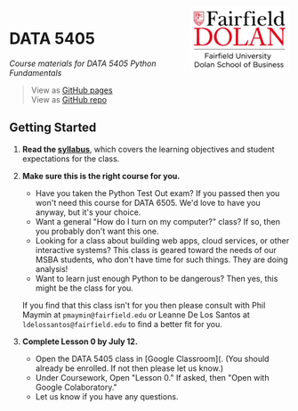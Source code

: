 <img src="https://github.com/christopherhuntley/BUAN5405-docs/blob/master/Slides/img/Dolan.png?raw=true" style="width:180px; float:right">

# DATA 5405 
_Course materials for DATA 5405 Python Fundamentals_   
>View as [GitHub pages](https://pmaymin.github.io/data5405)  
>View as [GitHub repo](https://github.com/pmaymin/data5405)    

## Getting Started
1. **Read the [syllabus](Syllabus.md)**, which covers the learning objectives and student expectations for the class. 
2. **Make sure this is the right course for you.**  
   * Have you taken the Python Test Out exam? If you passed then you won't need this course for DATA 6505. We'd love to have you anyway, but it's your choice. 
   * Want a general "How do I turn on my computer?" class? If so, then you probably don't want this one. 
   * Looking for a class about building web apps, cloud services, or other interactive systems? This class is geared toward the needs of our MSBA students, who don't have time for such things. They are doing analysis!
   * Want to learn just enough Python to be dangerous? Then yes, this might be the class for you. 
   
   If you find that this class isn't for you then please consult with Phil Maymin at `pmaymin@fairfield.edu` or Leanne De Los Santos at `ldelossantos@fairfield.edu` to find a better fit for you. 
3. **Complete Lesson 0 by July 12.**
    * Open the DATA 5405 class in [Google Classroom](. (You should already be enrolled. If not then please let us know.)
    * Under Coursework, Open "Lesson 0." If asked, then "Open with Google Colaboratory."
    * Let us know if you have any questions. 
